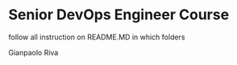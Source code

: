 # Senior DevOps Engineer Course

follow all instruction on README.MD in which folders

Gianpaolo Riva


